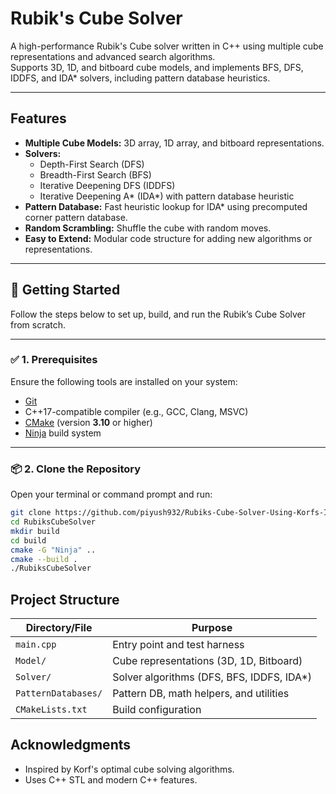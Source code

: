 # Rubik's Cube Solver

A high-performance Rubik's Cube solver written in C++ using multiple cube representations and advanced search algorithms.  
Supports 3D, 1D, and bitboard cube models, and implements BFS, DFS, IDDFS, and IDA* solvers, including pattern database heuristics.

---

## Features

- **Multiple Cube Models:** 3D array, 1D array, and bitboard representations.
- **Solvers:** 
  - Depth-First Search (DFS)
  - Breadth-First Search (BFS)
  - Iterative Deepening DFS (IDDFS)
  - Iterative Deepening A* (IDA*) with pattern database heuristic
- **Pattern Database:** Fast heuristic lookup for IDA* using precomputed corner pattern database.
- **Random Scrambling:** Shuffle the cube with random moves.
- **Easy to Extend:** Modular code structure for adding new algorithms or representations.

---

## 🚀 Getting Started

Follow the steps below to set up, build, and run the Rubik’s Cube Solver from scratch.

---

### ✅ 1. Prerequisites

Ensure the following tools are installed on your system:

- [Git](https://git-scm.com/)
- C++17-compatible compiler (e.g., GCC, Clang, MSVC)
- [CMake](https://cmake.org/) (version **3.10** or higher)
- [Ninja](https://ninja-build.org/) build system

---

### 📦 2. Clone the Repository

Open your terminal or command prompt and run:

```bash
git clone https://github.com/piyush932/Rubiks-Cube-Solver-Using-Korfs-IDA-Algo.git
cd RubiksCubeSolver
mkdir build
cd build
cmake -G "Ninja" ..
cmake --build .
./RubiksCubeSolver
```

## Project Structure

| Directory/File                          | Purpose                                      |
|------------------------------------------|----------------------------------------------|
| `main.cpp`                              | Entry point and test harness                 |
| `Model/`                                | Cube representations (3D, 1D, Bitboard)      |
| `Solver/`                               | Solver algorithms (DFS, BFS, IDDFS, IDA*)    |
| `PatternDatabases/`                     | Pattern DB, math helpers, and utilities      |
| `CMakeLists.txt`                        | Build configuration                          |

## Acknowledgments

- Inspired by Korf's optimal cube solving algorithms.
- Uses C++ STL and modern C++ features.


